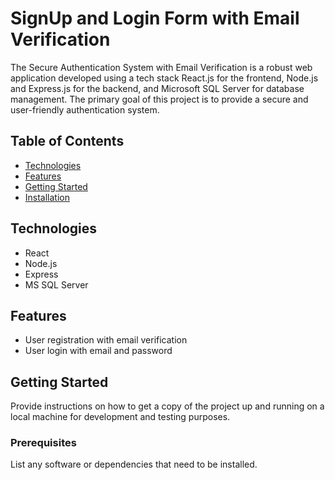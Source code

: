 # SignUp and Login Form with Email Verification

The Secure Authentication System with Email Verification is a robust web application developed using a tech stack React.js for the frontend, Node.js and Express.js for the backend, and Microsoft SQL Server for database management. The primary goal of this project is to provide a secure and user-friendly authentication system.

## Table of Contents

- [Technologies](#technologies)
- [Features](#features)
- [Getting Started](#getting-started)
- [Installation](#installation)

## Technologies

- React
- Node.js
- Express
- MS SQL Server

## Features

- User registration with email verification
- User login with email and password

## Getting Started

Provide instructions on how to get a copy of the project up and running on a local machine for development and testing purposes.

### Prerequisites

List any software or dependencies that need to be installed.

